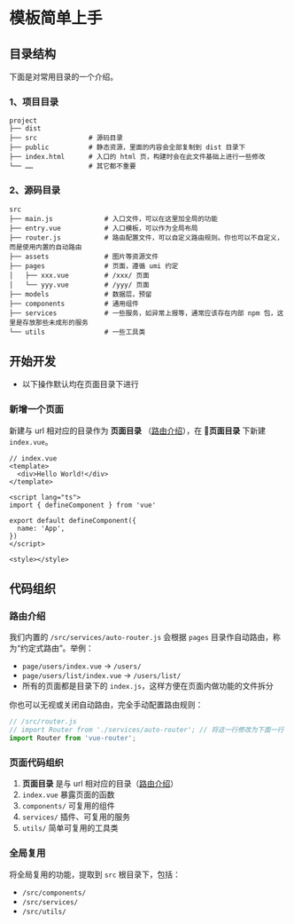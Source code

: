 # 模板简单上手

## 目录结构

下面是对常用目录的一个介绍。

### 1、项目目录

```
project
├── dist
├── src             # 源码目录
├── public          # 静态资源，里面的内容会全部复制到 dist 目录下
├── index.html      # 入口的 html 页，构建时会在此文件基础上进行一些修改
└── ……              # 其它都不重要
```

### 2、源码目录

```
src
├── main.js             # 入口文件，可以在这里加全局的功能
├── entry.vue           # 入口模板，可以作为全局布局
├── router.js           # 路由配置文件，可以自定义路由规则。你也可以不自定义，而是使用内置的自动路由
├── assets              # 图片等资源文件
├── pages               # 页面，遵循 umi 约定
│   ├── xxx.vue         # /xxx/ 页面
│   └── yyy.vue         # /yyy/ 页面
├── models              # 数据层，预留
├── components          # 通用组件
├── services            # 一些服务，如异常上报等，通常应该存在内部 npm 包，这里是存放那些未成形的服务
└── utils               # 一些工具类
```


## 开始开发

- 以下操作默认均在页面目录下进行

### 新增一个页面

新建与 url 相对应的目录作为 **页面目录** （[路由介绍](#路由介绍)），在 **页面目录** 下新建 `index.vue`。

```vue
// index.vue
<template>
  <div>Hello World!</div>
</template>

<script lang="ts">
import { defineComponent } from 'vue'

export default defineComponent({
  name: 'App',
})
</script>

<style></style>
```

## 代码组织

### 路由介绍

我们内置的 `/src/services/auto-router.js` 会根据 `pages` 目录作自动路由，称为“约定式路由”。举例：

- `page/users/index.vue` -> `/users/`
- `page/users/list/index.vue` -> `/users/list/`
- 所有的页面都是目录下的 `index.js`，这样方便在页面内做功能的文件拆分

你也可以无视或关闭自动路由，完全手动配置路由规则：

```js
// /src/router.js
// import Router from './services/auto-router'; // 将这一行修改为下面一行
import Router from 'vue-router';
```

### 页面代码组织

1. **页面目录** 是与 url 相对应的目录（[路由介绍](#路由介绍)）
2. `index.vue` 暴露页面的函数
3. `components/` 可复用的组件
4. `services/` 插件、可复用的服务
5. `utils/` 简单可复用的工具类

### 全局复用

将全局复用的功能，提取到 `src` 根目录下，包括：

- `/src/components/`
- `/src/services/`
- `/src/utils/`
